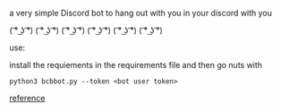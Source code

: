 a very simple Discord bot to hang out with you in your discord with you

( ͡° ͜ʖ ͡°) ( ͡° ͜ʖ ͡°) ( ͡° ͜ʖ ͡°) ( ͡° ͜ʖ ͡°) ( ͡° ͜ʖ ͡°) ( ͡° ͜ʖ ͡°)

use:

install the requiements in the requirements file and then go nuts with

`python3 bcbbot.py --token <bot user token>`

[reference](https://discordapp.com/developers/docs/intro)
